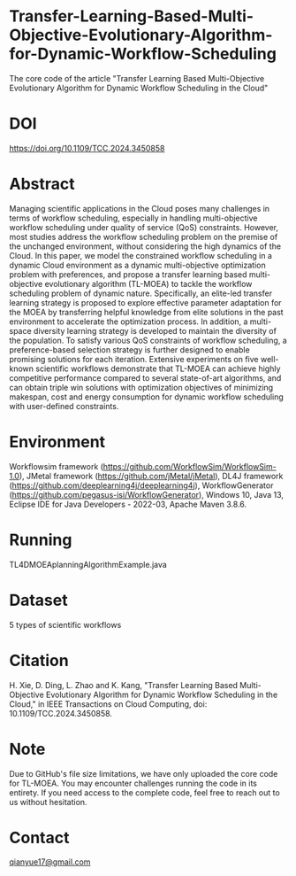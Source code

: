 # Transfer-Learning-Based-Multi-Objective-Evolutionary-Algorithm-for-Dynamic-Workflow-Scheduling
The core code of the article "Transfer Learning Based Multi-Objective Evolutionary Algorithm for Dynamic Workflow Scheduling in the Cloud"
# DOI
https://doi.org/10.1109/TCC.2024.3450858
# Abstract
Managing scientific applications in the Cloud poses many challenges in terms of workflow scheduling, especially in handling multi-objective workflow scheduling under quality of service (QoS) constraints. However, most studies address the workflow scheduling problem on the premise of the unchanged environment, without considering the high dynamics of the Cloud. In this paper, we model the constrained workflow scheduling in a dynamic Cloud environment as a dynamic multi-objective optimization problem with preferences, and propose a transfer learning based multi-objective evolutionary algorithm (TL-MOEA) to tackle the workflow scheduling problem of dynamic nature. Specifically, an elite-led transfer learning strategy is proposed to explore effective parameter adaptation for the MOEA by transferring helpful knowledge from elite solutions in the past environment to accelerate the optimization process. In addition, a multi-space diversity learning strategy is developed to maintain the diversity of the population. To satisfy various QoS constraints of workflow scheduling, a preference-based selection strategy is further designed to enable promising solutions for each iteration. Extensive experiments on five well-known scientific workflows demonstrate that TL-MOEA can achieve highly competitive performance compared to several state-of-art algorithms, and can obtain triple win solutions with optimization objectives of minimizing makespan, cost and energy consumption for dynamic workflow scheduling with user-defined constraints.
# Environment
Workflowsim framework (https://github.com/WorkflowSim/WorkflowSim-1.0), JMetal framework (https://github.com/jMetal/jMetal), DL4J framework (https://github.com/deeplearning4j/deeplearning4j), WorkflowGenerator (https://github.com/pegasus-isi/WorkflowGenerator), Windows 10, Java 13, Eclipse IDE for Java Developers - 2022-03, Apache Maven 3.8.6.
# Running
TL4DMOEAplanningAlgorithmExample.java
# Dataset
5 types of scientific workflows
# Citation
H. Xie, D. Ding, L. Zhao and K. Kang, "Transfer Learning Based Multi-Objective Evolutionary Algorithm for Dynamic Workflow Scheduling in the Cloud," in IEEE Transactions on Cloud Computing, doi: 10.1109/TCC.2024.3450858.
# Note
Due to GitHub's file size limitations, we have only uploaded the core code for TL-MOEA. You may encounter challenges running the code in its entirety. If you need access to the complete code, feel free to reach out to us without hesitation.
# Contact
qianyue17@gmail.com

